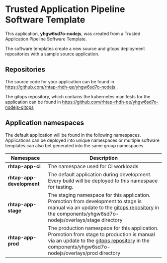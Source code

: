 # Trusted Application Pipeline Software Template

This application, **yhgw6sd7o-nodejs**, was created from a Trusted Application Pipeline Software Template.

The software templates create a new source and gitops deployment repositories with a sample source application. 

## Repositories

The source code for your application can be found in [https://github.com/rhtap-rhdh-qe/yhgw6sd7o-nodejs ](https://github.com/rhtap-rhdh-qe/yhgw6sd7o-nodejs ).
 
The gitops repository, which contains the kubernetes manifests for the application can be found in 
[https://github.com/rhtap-rhdh-qe/yhgw6sd7o-nodejs-gitops ](https://github.com/rhtap-rhdh-qe/yhgw6sd7o-nodejs-gitops ) 

## Application namespaces 

The default application will be found in the following namespaces. Applications can be deployed into unique namespaces or multiple software templates can also bet generated into the same group namespaces.  

|  Namespace   |  Description   |  
| -------- | -------- |
| **rhtap-app-ci** | The namespace used for CI workloads |
| **rhtap-app-development** | The default application during development. Every build will be deployed to this namespace for testing. |
| **rhtap-app-stage** | The staging namespace for this application. Promotion from development to stage is manual via an update to the [gitops repository](https://github.com/rhtap-rhdh-qe/yhgw6sd7o-nodejs-gitops ) in the components/yhgw6sd7o-nodejs/overlays/stage directory |
| **rhtap-app-prod** | The production namespace for this application. Promotion from stage to production is manual via an update to the [gitops repository](https://github.com/rhtap-rhdh-qe/yhgw6sd7o-nodejs-gitops ) in the components/yhgw6sd7o-nodejs/overlays/prod directory |